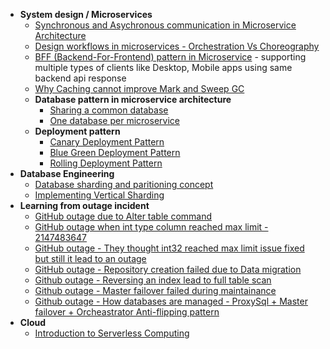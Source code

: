 * **System design / Microservices**
  * [Synchronous and Asychronous communication in Microservice Architecture](https://github.com/thedevd/techBlog/tree/master/notes/Sync-Asycn-Microservice-Communication)
  * [Design workflows in microservices - Orchestration Vs Choreography](https://github.com/thedevd/techBlog/tree/master/notes/Design-Workflows-In-Microservice-Orchestration-Vs-Choreography)
  * [BFF (Backend-For-Frontend) pattern in Microservice](https://github.com/thedevd/techBlog/tree/master/notes/Backend-For-Frontend-Pattern-In-Microservice) -  supporting multiple types of clients like Desktop, Mobile apps using same backend api response
  * [Why Caching cannot improve Mark and Sweep GC](https://github.com/thedevd/techBlog/tree/master/notes/Mark-And-Sweep-GC-With-Caching)
  * **Database pattern in microservice architecture**
    * [Sharing a common database](https://github.com/thedevd/techBlog/tree/master/notes/Should-Microservices-Share-Common-Database)
    * [One database per microservice](https://github.com/thedevd/techBlog/tree/master/notes/Database-Per-Microservice-Pattern)
  * **Deployment pattern**
    * [Canary Deployment Pattern](https://github.com/thedevd/techBlog/tree/master/notes/Canary-Deployment-Pattern)
    * [Blue Green Deployment Pattern](https://github.com/thedevd/techBlog/tree/master/notes/Blue-Green-Deployment-Pattern)
    * [Rolling Deployment Pattern](https://github.com/thedevd/techBlog/tree/master/notes/Rolling-Deployment-Pattern)
* **Database Engineering**
  * [Database sharding and paritioning concept](https://github.com/thedevd/techBlog/tree/master/notes/Db-Sharding-And-Partitioning)
  * [Implementing Vertical Sharding](https://github.com/thedevd/techBlog/tree/master/notes/Db-Vertical-Sharding)
* **Learning from outage incident**
  * [GitHub outage due to Alter table command](https://github.com/thedevd/techBlog/tree/master/notes/Github-Outage-Alter-Table)
  * [GitHub outage when int type column reached max limit - 2147483647](https://github.com/thedevd/techBlog/tree/master/notes/Github-Outage-Int-Column-Max-Hit)
  * [GitHub outage - They thought int32 reached max limit issue fixed but still it lead to an outage](https://github.com/thedevd/techBlog/tree/master/notes/Githug-Outage-They-Thought-Int32-Exeeding-Limit-Got-Fixed-But)
  * [GitHub outage - Repository creation failed due to Data migration](https://github.com/thedevd/techBlog/tree/master/notes/Github-Outage-Data-Migration)
  * [Github outage - Reversing an index lead to full table scan](https://github.com/thedevd/techBlog/tree/master/notes/GitHub-Outage-Reversing-An-Index)
  * [Github outage - Master failover failed during maintainance](https://github.com/thedevd/techBlog/tree/master/notes/Github-Outage-Due-To-Master-Failover-Failed)
  * [Github outage - How databases are managed - ProxySql + Master failover + Orcheastrator Anti-flipping pattern](https://github.com/thedevd/techBlog/tree/master/notes/Github-Outage-ProxySql-How-Databases-Are-Managed-In-Production)
* **Cloud**
  * [Introduction to Serverless Computing](https://github.com/thedevd/techBlog/tree/master/notes/Serverless-Computing)
